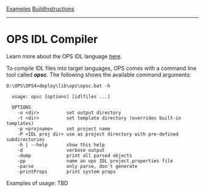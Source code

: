 [Examples](SimpleCpp.md) [BuildInstructions](BuildInstructions.md)

---

# OPS IDL Compiler #
Learn more about the OPS IDL language [here](IDLLanguage.md).

To compile IDL files into target languages, OPS comes with a command line tool called ***opsc***.
The following shows the available command arguments:

```
D:\OPS\OPS4>deploy\lib\ops\opsc.bat -h

  usage: opsc [options] [idlfiles ...]

  OPTIONS
    -o <dir>          set output directory
    -t <dir>          set template directory (overrides built-in templates)
    -p <projname>     set project name
    -P <IDL proj dir> use as project directory with pre-defined subdirectories
    -h | --help       show this help
    -d                verbose output
    -dump             print all parsed objects
    -pp               name an ops IDL project.properties file
    -parse            only parse, don't generate
    -printProps       print system props
```

Examples of usage:
TBD
